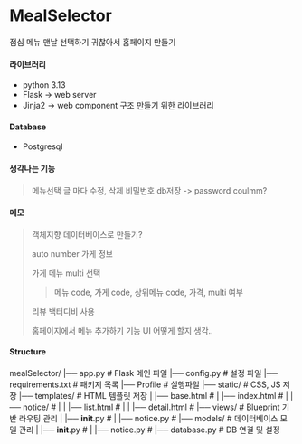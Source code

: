 # MealSelector
점심 메뉴 맨날 선택하기 귀찮아서 홈페이지 만들기

#### 라이브러리
 - python 3.13
 - Flask -> web server
 - Jinja2 -> web component 구조 만들기 위한 라이브러리

#### Database
 - Postgresql

#### 생각나는 기능
> 메뉴선택 글 마다 수정, 삭제 비밀번호 db저장 -> password coulmm?

#### 메모
> 객체지향 데이터베이스로 만들기?
>
> auto number 가게 정보
> 
> 가게 메뉴 multi 선택
>> 메뉴 code, 가게 code, 상위메뉴 code, 가격, multi 여부
>
> 리뷰 백터디비 사용
> 
> 홈페이지에서 메뉴 추가하기 기능 UI 어떻게 할지 생각..

#### Structure 
mealSelector/
|── app.py                  # Flask 메인 파일
|── config.py              # 설정 파일
|── requirements.txt       # 패키지 목록
|── Profile                # 실행파일
|── static/                # CSS, JS 저장
|── templates/             # HTML 템플릿 저장
|  |── base.html             #
|  |── index.html            #
|  |── notice/               #
|  |  |── list.html            #
|  |  |── detail.html          #
|── views/                 # Blueprint 기반 라우팅 관리
|  |── __init__.py           #
|  |── notice.py             #
|── models/                # 데이터베이스 모델 관리
|  |── __init__.py           #
|  |── notice.py             #
|── database.py            # DB 연결 및 설정
